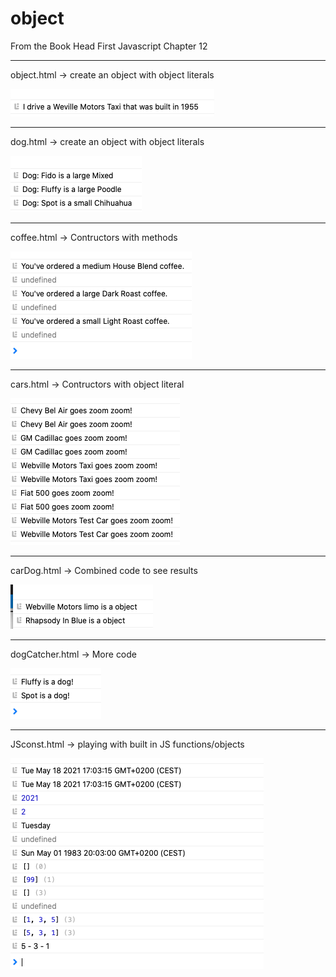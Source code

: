 # object

From the Book Head First Javascript Chapter 12
_________________________________________________

object.html -> create an object with object literals

![obect](object.png)

_________________________________________________

dog.html -> create an object with object literals

![obect](dog.png)

_________________________________________________

coffee.html -> Contructors with methods

![Contructors with methods](coffee.png)

_________________________________________________

cars.html -> Contructors with object literal

![Contructors with object literal](car.png)

_________________________________________________

carDog.html -> Combined code to see results

![Combined code to see results](carDog.png)

_________________________________________________

dogCatcher.html -> More code

![dogCatcher image](dogCatcher.png)

_________________________________________________

JSconst.html -> playing with built in JS functions/objects

![JSconst image](JSconst.png)